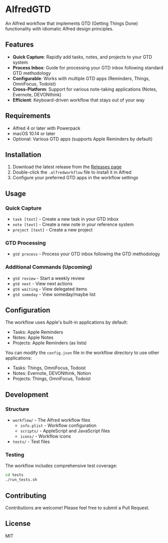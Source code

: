 # AlfredGTD

An Alfred workflow that implements GTD (Getting Things Done) functionality with idiomatic Alfred design principles.

## Features

- **Quick Capture**: Rapidly add tasks, notes, and projects to your GTD system
- **Process Inbox**: Guide for processing your GTD inbox following standard GTD methodology
- **Configurable**: Works with multiple GTD apps (Reminders, Things, OmniFocus, Todoist)
- **Cross-Platform**: Support for various note-taking applications (Notes, Evernote, DEVONthink)
- **Efficient**: Keyboard-driven workflow that stays out of your way

## Requirements

- Alfred 4 or later with Powerpack
- macOS 10.14 or later
- Optional: Various GTD apps (supports Apple Reminders by default)

## Installation

1. Download the latest release from the [Releases page](https://github.com/thomasvincent/AlfredGTD/releases)
2. Double-click the `.alfredworkflow` file to install it in Alfred
3. Configure your preferred GTD apps in the workflow settings

## Usage

### Quick Capture

- `task [text]` - Create a new task in your GTD inbox
- `note [text]` - Create a new note in your reference system
- `project [text]` - Create a new project

### GTD Processing

- `gtd process` - Process your GTD inbox following the GTD methodology

### Additional Commands (Upcoming)

- `gtd review` - Start a weekly review
- `gtd next` - View next actions
- `gtd waiting` - View delegated items
- `gtd someday` - View someday/maybe list

## Configuration

The workflow uses Apple's built-in applications by default:

- Tasks: Apple Reminders
- Notes: Apple Notes
- Projects: Apple Reminders (as lists)

You can modify the `config.json` file in the workflow directory to use other applications:

- Tasks: Things, OmniFocus, Todoist
- Notes: Evernote, DEVONthink, Notion
- Projects: Things, OmniFocus, Todoist

## Development

### Structure

- `workflow/` - The Alfred workflow files
  - `info.plist` - Workflow configuration
  - `scripts/` - AppleScript and JavaScript files
  - `icons/` - Workflow icons
- `tests/` - Test files

### Testing

The workflow includes comprehensive test coverage:

```bash
cd tests
./run_tests.sh
```

## Contributing

Contributions are welcome! Please feel free to submit a Pull Request.

## License

MIT
